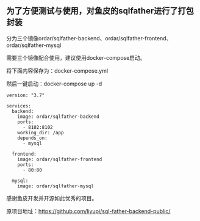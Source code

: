 ## 为了方便测试与使用，对鱼皮的sqlfather进行了打包封装

分为三个镜像ordar/sqlfather-backend、ordar/sqlfather-frontend、ordar/sqlfather-mysql

需要三个镜像配合使用，建议使用docker-compose启动。

将下面内容保存为：docker-compose.yml

然后一键启动：docker-compose up -d
```
version: "3.7"

services:
  backend:
    image: ordar/sqlfather-backend
    ports:
      - 8102:8102
    working_dir: /app
    depends_on:
      - mysql
      
  frontend:
    image: ordar/sqlfather-frontend
    ports:
      - 80:80
  
  mysql:
    image: ordar/sqlfather-mysql
```

感谢鱼皮开发并开源如此优秀的项目。

原项目地址：https://github.com/liyupi/sql-father-backend-public/
